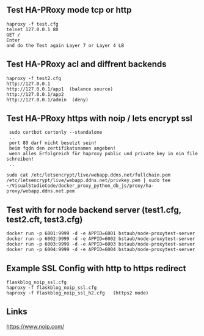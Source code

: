 ## Test HA-PRoxy mode tcp or http
```
haproxy -f test.cfg
telnet 127.0.0.1 80
GET /
Enter
and do the Test again Layer 7 or Layer 4 LB
```

## Test HA-PRoxy acl and diffrent backends
```
haproxy -f test2.cfg
http://127.0.0.1
http://127.0.0.1/app1  (balance source)
http://127.0.0.1/app2
http://127.0.0.1/admin  (deny)
```

## Test HA-PRoxy https with noip / lets encrypt ssl
```
 sudo certbot certonly --standalone
 ..
 port 80 darf nicht besetzt sein!
 beim fqdn den zertifikatsnamen angeben!
 wenn alles Erfolgreich für haproxy public und private key in ein file schreiben!
 ..
 
sudo cat /etc/letsencrypt/live/webapp.ddns.net/fullchain.pem /etc/letsencrypt/live/webapp.ddns.net/privkey.pem | sudo tee ~/VisualStudioCode/docker_proxy_python_db_js/proxy/ha-proxy/webapp.ddns.net.pem
```

## Test with for node backend server (test1.cfg, test2.cft, test3.cfg)
```
docker run -p 6001:9999 -d -e APPID=6001 bstaub/node-proxytest-server
docker run -p 6002:9999 -d -e APPID=6002 bstaub/node-proxytest-server
docker run -p 6003:9999 -d -e APPID=6003 bstaub/node-proxytest-server
docker run -p 6004:9999 -d -e APPID=6004 bstaub/node-proxytest-server
```


## Example SSL Config with http to https redirect
```
flaskblog_noip_ssl.cfg
haproxy -f flaskblog_noip_ssl.cfg
haproxy -f flaskblog_noip_ssl_h2.cfg   (https2 mode)
```

## Links

https://www.noip.com/
